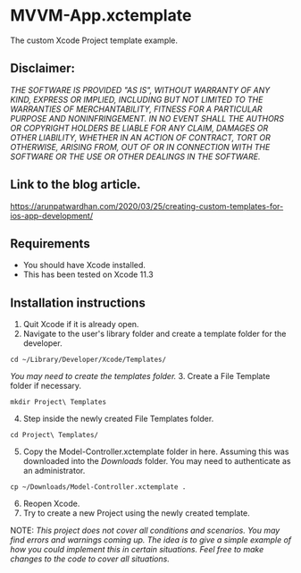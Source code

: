 # MVVM-App.xctemplate
The custom Xcode Project template example.

## Disclaimer:
_THE SOFTWARE IS PROVIDED "AS IS", WITHOUT WARRANTY OF ANY KIND, EXPRESS OR
IMPLIED, INCLUDING BUT NOT LIMITED TO THE WARRANTIES OF MERCHANTABILITY,
FITNESS FOR A PARTICULAR PURPOSE AND NONINFRINGEMENT. IN NO EVENT SHALL THE
AUTHORS OR COPYRIGHT HOLDERS BE LIABLE FOR ANY CLAIM, DAMAGES OR OTHER
LIABILITY, WHETHER IN AN ACTION OF CONTRACT, TORT OR OTHERWISE, ARISING FROM,
OUT OF OR IN CONNECTION WITH THE SOFTWARE OR THE USE OR OTHER DEALINGS IN THE
SOFTWARE._

## Link to the blog article.
https://arunpatwardhan.com/2020/03/25/creating-custom-templates-for-ios-app-development/

## Requirements
- You should have Xcode installed.
- This has been tested on Xcode 11.3

## Installation instructions
1. Quit Xcode if it is already open.
2. Navigate to the user's library folder and create a template folder for the developer. 
```SHELL
cd ~/Library/Developer/Xcode/Templates/
```
_You may need to create the templates folder._
3. Create a File Template folder if necessary.
```SHELL
mkdir Project\ Templates
```
4. Step inside the newly created File Templates folder.
```SHELL
cd Project\ Templates/
```
5. Copy the Model-Controller.xctemplate folder in here. Assuming this was downloaded into the _Downloads_ folder. You may need to authenticate as an administrator.
```SHELL
cp ~/Downloads/Model-Controller.xctemplate .
```
6. Reopen Xcode. 
7. Try to create a new Project using the newly created template.

NOTE:
*This project does not cover all conditions and scenarios. You may find errors and warnings coming up. 
The idea is to give a simple example of how you could implement this in 
certain situations. Feel free to make changes to the code to cover all situations.*
